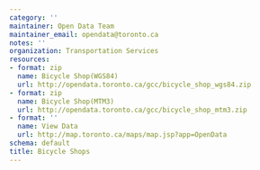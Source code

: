 ```yaml
---
category: ''
maintainer: Open Data Team
maintainer_email: opendata@toronto.ca
notes: ''
organization: Transportation Services
resources:
- format: zip
  name: Bicycle Shop(WGS84)
  url: http://opendata.toronto.ca/gcc/bicycle_shop_wgs84.zip
- format: zip
  name: Bicycle Shop(MTM3)
  url: http://opendata.toronto.ca/gcc/bicycle_shop_mtm3.zip
- format: ''
  name: View Data
  url: http://map.toronto.ca/maps/map.jsp?app=OpenData
schema: default
title: Bicycle Shops
---
```

